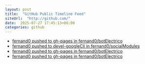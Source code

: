 ```yaml
---
layout: post
title:  "GitHub Public Timeline Feed"
siteUrl:  "http://github.com/"
date:  2025-07-27 17:45:13+00:00
categories: github
---
```

*  [fernand0 pushed to gh-pages in fernand0/botElectrico](https://github.com/fernand0/botElectrico/compare/fab9b3c57d...73757ea9d1)
*  [fernand0 pushed to devel-googleCli in fernand0/socialModules](https://github.com/fernand0/socialModules/compare/f0d88ef9d7...de195716a0)
*  [fernand0 pushed to gh-pages in fernand0/botElectrico](https://github.com/fernand0/botElectrico/compare/c49b39f707...f9db96fe54)
*  [fernand0 pushed to gh-pages in fernand0/botElectrico](https://github.com/fernand0/botElectrico/compare/746bdbfc57...e99badbb95)
